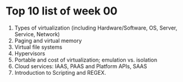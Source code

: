 # Top 10 list of week 00

1. Types of virtualization (including Hardware/Software, OS, Server, Service, Network)
2. Paging and virtual memory
3. Virtual file systems
4. Hypervisors
5. Portable and cost of virtualization; emulation vs. isolation
6. Cloud services: IAAS, PAAS and Platform APIs, SAAS
7. Introduction to Scripting and REGEX.